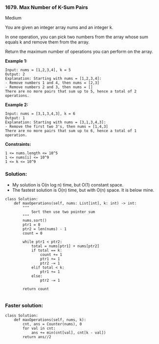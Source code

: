 ### 1679. Max Number of K-Sum Pairs
Medium

You are given an integer array nums and an integer k.

In one operation, you can pick two numbers from the array whose sum equals k and remove them from the array.

Return the maximum number of operations you can perform on the array. 

**Example 1:**
```
Input: nums = [1,2,3,4], k = 5
Output: 2
Explanation: Starting with nums = [1,2,3,4]:
- Remove numbers 1 and 4, then nums = [2,3]
- Remove numbers 2 and 3, then nums = []
There are no more pairs that sum up to 5, hence a total of 2 operations.
```

**Example 2:**
```
Input: nums = [3,1,3,4,3], k = 6
Output: 1
Explanation: Starting with nums = [3,1,3,4,3]:
- Remove the first two 3's, then nums = [1,4,3]
There are no more pairs that sum up to 6, hence a total of 1 operation.
``` 

**Constraints:**
```
1 <= nums.length <= 10^5
1 <= nums[i] <= 10^9
1 <= k <= 10^9
```

### Solution:
- My solution is O(n log n) time, but O(1) constant space.
- The fastest solution is O(n) time, but with O(n) space. It is below mine.
```
class Solution:
    def maxOperations(self, nums: List[int], k: int) -> int:
        """
            Sort then use two pointer sum
        """
        nums.sort()
        ptr1 = 0
        ptr2 = len(nums) - 1
        count = 0
        
        while ptr1 < ptr2:
            total = nums[ptr1] + nums[ptr2] 
            if total == k:
                count += 1
                ptr1 += 1
                ptr2 -= 1
            elif total < k:
                ptr1 += 1
            else:
                ptr2 -= 1
       
        return count
        
```
### Faster solution:
```
class Solution:
    def maxOperations(self, nums, k):
        cnt, ans = Counter(nums), 0
        for val in cnt:
            ans += min(cnt[val], cnt[k - val])
        return ans//2
```

